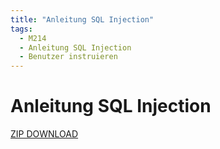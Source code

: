 ```yaml
---
title: "Anleitung SQL Injection"
tags:
  - M214
  - Anleitung SQL Injection
  - Benutzer instruieren
---
```


# Anleitung SQL Injection

[ZIP DOWNLOAD](/data/m214/Anleitung_SQL_Injection.zip)
